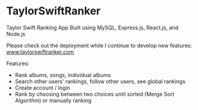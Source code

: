 # TaylorSwiftRanker

Taylor Swift Ranking App Built using MySQL, Express.js, React.js, and Node.js

Please check out the deployment while I continue to develop new features: www.taylorswiftranker.com

Features:
- Rank albums, songs, individual albums
- Search other users' rankings, follow other users, see global rankings
- Create account / login
- Rank by choosing between two choices until sorted (Merge Sort Algorithm) or manually ranking
  
